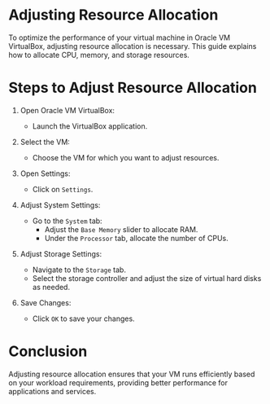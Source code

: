 # Adjusting Resource Allocation

To optimize the performance of your virtual machine in Oracle VM VirtualBox, adjusting resource allocation is necessary. This guide explains how to allocate CPU, memory, and storage resources.

# Steps to Adjust Resource Allocation

1. Open Oracle VM VirtualBox:
   - Launch the VirtualBox application.

2. Select the VM:
   - Choose the VM for which you want to adjust resources.

3. Open Settings:
   - Click on `Settings`.

4. Adjust System Settings:
   - Go to the `System` tab:
     - Adjust the `Base Memory` slider to allocate RAM.
     - Under the `Processor` tab, allocate the number of CPUs.

5. Adjust Storage Settings:
   - Navigate to the `Storage` tab.
   - Select the storage controller and adjust the size of virtual hard disks as needed.

6. Save Changes:
   - Click `OK` to save your changes.


# Conclusion

Adjusting resource allocation ensures that your VM runs efficiently based on your workload requirements, providing better performance for applications and services.


